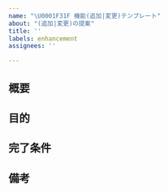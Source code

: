 ```yaml
---
name: "\U0001F31F 機能(追加|変更)テンプレート"
about: "(追加|変更)の提案"
title: ''
labels: enhancement
assignees: ''

---
```


## 概要

## 目的

## 完了条件

## 備考
